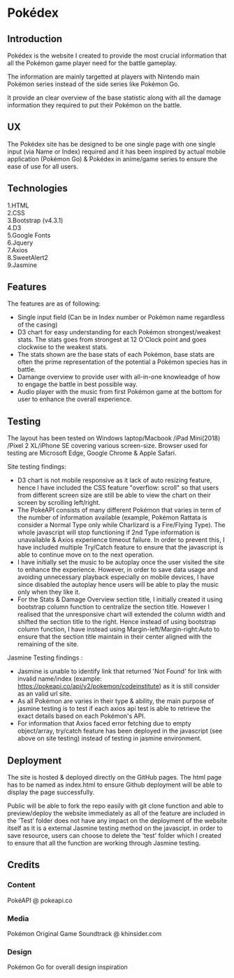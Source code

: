 # Pokédex

## Introduction
Pokédex is the website I created to provide the most crucial information that all the Pokémon game player need for the battle gameplay.  

The information are mainly targetted at players with Nintendo main Pokémon series instead of the side series like Pokémon Go.  

It provide an clear overview of the base statistic along with all the damage information they required to put their Pokémon on the battle.

## UX
The Pokédex site has be designed to be one single page with one single input (via Name or Index) required and it has been inspired by actual mobile application (Pokémon Go) & Pokédex in anime/game series to ensure the ease of use for all users.

## Technologies
1.HTML  
2.CSS  
3.Bootstrap (v4.3.1)  
4.D3  
5.Google Fonts  
6.Jquery  
7.Axios  
8.SweetAlert2  
9.Jasmine

## Features
The features are as of following:  
- Single input field (Can be in Index number or Pokémon name regardless of the casing)
- D3 chart for easy understanding for each Pokémon strongest/weakest stats. The stats goes from strongest at 12 O'Clock point and goes clockwise to the weakest stats.
- The stats shown are the base stats of each Pokémon, base stats are often the prime representation of the potential a Pokémon species has in battle.
- Damange overview to provide user with all-in-one knowleadge of how to engage the battle in best possible way.
- Audio player with the music from first Pokémon game at the bottom for user to enhance the overall experience.

## Testing
The layout has been tested on Windows laptop/Macbook /iPad Mini(2018) /Pixel 2 XL/iPhone SE covering various screen-size. Browser used for testing are Microsoft Edge, Google Chrome & Apple Safari.

Site testing findings:  
- D3 chart is not mobile responsive as it lack of auto resizing feature, hence I have included the CSS feature "overflow: scroll" so that users from different screen size are still be able to view the chart on their screen by scrolling left/right.
- The PokéAPI consists of many different Pokémon that varies in term of the number of information available (example, Pokémon Rattata is consider a Normal Type only while Charlizard is a Fire/Flying Type). The whole javascript will stop functioning if 2nd Type information is unavailable & Axios experience timeout failure.
In order to prevent this, I have included multiple Try/Catch feature to ensure that the javascript is able to continue move on to the next operation. 
- I have initially set the music to be autoplay once the user visited the site to enhance the experience. However, in order to save data usage and avoiding unnecessary playback especially on mobile devices, I have since disabled the autoplay hence users will be able to play the music only when they like it.
- For the Stats & Damage Overview section title, I initially created it using bootstrap column function to centralize the section title. However I realised that the unresponsive chart will extended the column width and shifted the section title to the right. Hence instead of using bootstrap column function, I have instead using Margin-left/Margin-right:Auto to ensure that the section title maintain in their center aligned with the remaining of the site.

Jasmine Testing findings : 
- Jasmine is unable to identify link that returned 'Not Found' for link with invalid name/index (example: https://pokeapi.co/api/v2/pokemon/codeinstitute) as it is still consider as an valid url site.
- As all Pokémon are varies in their type & ability, the main purpose of jasmine testing is to test if each axios api test is able to retrieve the exact details based on each Pokémon's API.
- For information that Axios faced error fetching due to empty object/array, try/catch feature has been deployed in the javascript (see above on site testing) instead of testing in jasmine environment.

## Deployment
The site is hosted & deployed directly on the GitHub pages. The html page has to be named as index.html to ensure Github deployment will be able to display the page successfully.

Public will be able to fork the repo easily with git clone function and able to preview/deploy the website immediately as all of the feature are included in the 
'Test' folder does not have any impact on the deployment of the website itself as it is a external Jasmine testing method on the javascipt.
in order to save resource, users can choose to delete the 'test' folder which I created to ensure that all the function are working through Jasmine testing.

## Credits 

### Content 
PokéAPI @ pokeapi.co

### Media
Pokémon Original Game Soundtrack @ khinsider.com

### Design
Pokémon Go for overall design inspiration